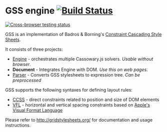 GSS engine [![Build Status](https://travis-ci.org/gss/engine.png?branch=master)](https://travis-ci.org/gss/engine)
==========

[![Cross-browser testing status](https://saucelabs.com/browser-matrix/gss-engine.svg)](https://saucelabs.com/u/gss-engine)

GSS is an implementation of Badros & Borning's [Constraint Cascading Style Sheets](http://www.cs.washington.edu/research/constraints/web/ccss-uwtr.pdf).

It consists of three projects:

* [Engine](https://github.com/gss/engine#readme) - orchestrates multiple Cassowary.js solvers. *Usable without browser*.
* **Document** - Integrates Engine with DOM. *Use this on web pages*.
* [Parser](https://github.com/gss/parser#readme) - Converts GSS stylesheets to expression tree. *Can be preprocessed*



GSS supports the following syntaxes for defining layout rules:

* [CCSS](https://github.com/gss/ccss-compiler#readme) - direct constraints related to position and size of DOM elements
* [VFL](https://github.com/gss/vfl-compiler#readme) - horizontal and vertical spacing constraints based on [Apple's Visual Format Language](https://developer.apple.com/library/ios/documentation/userexperience/conceptual/AutolayoutPG/VisualFormatLanguage/VisualFormatLanguage.html)

Please refer to <http://gridstylesheets.org/> for documentation and usage instructions.
